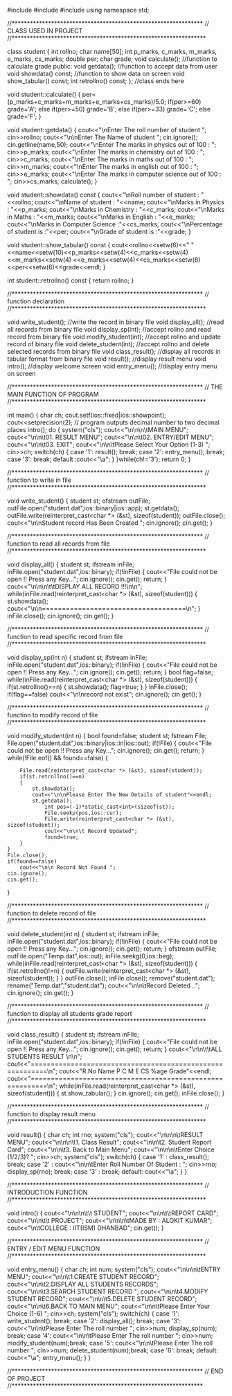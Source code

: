#include<iostream>
#include<fstream>
#include<iomanip>
using namespace std;


//***************************************************************
//                   CLASS USED IN PROJECT
//****************************************************************

class student
{
	int rollno;
	char name[50];
	int p_marks, c_marks, m_marks, e_marks, cs_marks;
	double per;
	char grade;
	void calculate();	//function to calculate grade
public:
	void getdata();		//function to accept data from user
	void showdata() const;	//function to show data on screen
	void show_tabular() const;
	int retrollno() const;
}; //class ends here


void student::calculate()
{
	per=(p_marks+c_marks+m_marks+e_marks+cs_marks)/5.0;
	if(per>=60)
		grade='A';
	else if(per>=50)
		grade='B';
	else if(per>=33)
		grade='C';
	else
		grade='F';
}

void student::getdata()
{
	cout<<"\nEnter The roll number of student ";
	cin>>rollno;
	cout<<"\n\nEnter The Name of student ";
	cin.ignore();
	cin.getline(name,50);
	cout<<"\nEnter The marks in physics out of 100 : ";
	cin>>p_marks;
	cout<<"\nEnter The marks in chemistry out of 100 : ";
	cin>>c_marks;
	cout<<"\nEnter The marks in maths out of 100 : ";
	cin>>m_marks;
	cout<<"\nEnter The marks in english out of 100 : ";
	cin>>e_marks;
	cout<<"\nEnter The marks in computer science out of 100 : ";
	cin>>cs_marks;
	calculate();
}

void student::showdata() const
{
	cout<<"\nRoll number of student : "<<rollno;
	cout<<"\nName of student : "<<name;
	cout<<"\nMarks in Physics : "<<p_marks;
	cout<<"\nMarks in Chemistry : "<<c_marks;
	cout<<"\nMarks in Maths : "<<m_marks;
	cout<<"\nMarks in English : "<<e_marks;
	cout<<"\nMarks in Computer Science :"<<cs_marks;
	cout<<"\nPercentage of student is  :"<<per;
	cout<<"\nGrade of student is :"<<grade;
}

void student::show_tabular() const
{
	cout<<rollno<<setw(6)<<" "<<name<<setw(10)<<p_marks<<setw(4)<<c_marks<<setw(4)<<m_marks<<setw(4)
		<<e_marks<<setw(4)<<cs_marks<<setw(8)<<per<<setw(6)<<grade<<endl;
}

int  student::retrollno() const
{
	return rollno;
}


//***************************************************************
//    	function declaration
//****************************************************************

void write_student();	//write the record in binary file
void display_all();	//read all records from binary file
void display_sp(int);	//accept rollno and read record from binary file
void modify_student(int);	//accept rollno and update record of binary file
void delete_student(int);	//accept rollno and delete selected records from binary file
void class_result();	//display all records in tabular format from binary file
void result();		//display result menu
void intro();		//display welcome screen
void entry_menu();	//display entry menu on screen


//***************************************************************
//    	THE MAIN FUNCTION OF PROGRAM
//****************************************************************


int main()
{
	char ch;
	cout.setf(ios::fixed|ios::showpoint);
	cout<<setprecision(2); // program outputs decimal number to two decimal places
	intro();
	do
	{
		system("cls");
		cout<<"\n\n\n\tMAIN MENU";
		cout<<"\n\n\t01. RESULT MENU";
		cout<<"\n\n\t02. ENTRY/EDIT MENU";
		cout<<"\n\n\t03. EXIT";
		cout<<"\n\n\tPlease Select Your Option (1-3) ";
		cin>>ch;
		switch(ch)
		{
			case '1': result();
				break;
			case '2': entry_menu();
				break;
			case '3':
				break;
			default :cout<<"\a";
		}
    }while(ch!='3');
	return 0;
}

//***************************************************************
//    	function to write in file
//****************************************************************

void write_student()
{
	student st;
	ofstream outFile;
	outFile.open("student.dat",ios::binary|ios::app);
	st.getdata();
	outFile.write(reinterpret_cast<char *> (&st), sizeof(student));
	outFile.close();
    	cout<<"\n\nStudent record Has Been Created ";
	cin.ignore();
	cin.get();
}

//***************************************************************
//    	function to read all records from file
//****************************************************************

void display_all()
{
	student st;
	ifstream inFile;
	inFile.open("student.dat",ios::binary);
	if(!inFile)
	{
		cout<<"File could not be open !! Press any Key...";
		cin.ignore();
		cin.get();
		return;
	}
	cout<<"\n\n\n\t\tDISPLAY ALL RECORD !!!\n\n";
	while(inFile.read(reinterpret_cast<char *> (&st), sizeof(student)))
	{
		st.showdata();
		cout<<"\n\n====================================\n";
	}
	inFile.close();
	cin.ignore();
	cin.get();
}

//***************************************************************
//    	function to read specific record from file
//****************************************************************

void display_sp(int n)
{
	student st;
	ifstream inFile;
	inFile.open("student.dat",ios::binary);
	if(!inFile)
	{
		cout<<"File could not be open !! Press any Key...";
		cin.ignore();
		cin.get();
		return;
	}
	bool flag=false;
	while(inFile.read(reinterpret_cast<char *> (&st), sizeof(student)))
	{
		if(st.retrollno()==n)
		{
	  		 st.showdata();
			 flag=true;
		}
	}
	inFile.close();
	if(flag==false)
		cout<<"\n\nrecord not exist";
	cin.ignore();
	cin.get();
}

//***************************************************************
//    	function to modify record of file
//****************************************************************

void modify_student(int n)
{
	bool found=false;
	student st;
	fstream File;
	File.open("student.dat",ios::binary|ios::in|ios::out);
	if(!File)
	{
		cout<<"File could not be open !! Press any Key...";
		cin.ignore();
		cin.get();
		return;
	}
    	while(!File.eof() && found==false)
	{

		File.read(reinterpret_cast<char *> (&st), sizeof(student));
		if(st.retrollno()==n)
		{
			st.showdata();
			cout<<"\n\nPlease Enter The New Details of student"<<endl;
			st.getdata();
		    	int pos=(-1)*static_cast<int>(sizeof(st));
		    	File.seekp(pos,ios::cur);
		    	File.write(reinterpret_cast<char *> (&st), sizeof(student));
		    	cout<<"\n\n\t Record Updated";
		    	found=true;
		}
	}
	File.close();
	if(found==false)
		cout<<"\n\n Record Not Found ";
	cin.ignore();
	cin.get();
}

//***************************************************************
//    	function to delete record of file
//****************************************************************

void delete_student(int n)
{
	student st;
	ifstream inFile;
	inFile.open("student.dat",ios::binary);
	if(!inFile)
	{
		cout<<"File could not be open !! Press any Key...";
		cin.ignore();
		cin.get();
		return;
	}
	ofstream outFile;
	outFile.open("Temp.dat",ios::out);
	inFile.seekg(0,ios::beg);
	while(inFile.read(reinterpret_cast<char *> (&st), sizeof(student)))
	{
		if(st.retrollno()!=n)
		{
			outFile.write(reinterpret_cast<char *> (&st), sizeof(student));
		}
	}
	outFile.close();
	inFile.close();
	remove("student.dat");
	rename("Temp.dat","student.dat");
	cout<<"\n\n\tRecord Deleted ..";
	cin.ignore();
	cin.get();
}

//***************************************************************
//    	function to display all students grade report
//****************************************************************

void class_result()
{
	student st;
	ifstream inFile;
	inFile.open("student.dat",ios::binary);
	if(!inFile)
	{
		cout<<"File could not be open !! Press any Key...";
		cin.ignore();
		cin.get();
		return;
	}
	cout<<"\n\n\t\tALL STUDENTS RESULT \n\n";
	cout<<"==========================================================\n";
	cout<<"R.No       Name        P   C   M   E   CS   %age   Grade"<<endl;
	cout<<"==========================================================\n";
	while(inFile.read(reinterpret_cast<char *> (&st), sizeof(student)))
	{
		st.show_tabular();
	}
	cin.ignore();
	cin.get();
	inFile.close();
}

//***************************************************************
//    	function to display result menu
//****************************************************************

void result()
{
	char ch;
	int rno;
	system("cls");
	cout<<"\n\n\n\tRESULT MENU";
	cout<<"\n\n\n\t1. Class Result";
	cout<<"\n\n\t2. Student Report Card";
	cout<<"\n\n\t3. Back to Main Menu";
	cout<<"\n\n\n\tEnter Choice (1/2/3)? ";
	cin>>ch;
	system("cls");
	switch(ch)
	{
	case '1' :	class_result(); break;
	case '2' :	cout<<"\n\n\tEnter Roll Number Of Student : "; cin>>rno;
				display_sp(rno); break;
	case '3' :	break;
	default:	cout<<"\a";
	}
}

//***************************************************************
//    	INTRODUCTION FUNCTION
//****************************************************************

void intro()
{
	cout<<"\n\n\n\t\t  STUDENT";
	cout<<"\n\n\t\tREPORT CARD";
	cout<<"\n\n\t\t  PROJECT";
	cout<<"\n\n\n\tMADE BY : ALOKIT KUMAR";
	cout<<"\n\tCOLLEGE : IIT(ISM) DHANBAD";
	cin.get();
}

//***************************************************************
//    	ENTRY / EDIT MENU FUNCTION
//****************************************************************

void entry_menu()
{
	char ch;
	int num;
	system("cls");
	cout<<"\n\n\n\tENTRY MENU";
	cout<<"\n\n\t1.CREATE STUDENT RECORD";
	cout<<"\n\n\t2.DISPLAY ALL STUDENTS RECORDS";
	cout<<"\n\n\t3.SEARCH STUDENT RECORD ";
	cout<<"\n\n\t4.MODIFY STUDENT RECORD";
	cout<<"\n\n\t5.DELETE STUDENT RECORD";
	cout<<"\n\n\t6.BACK TO MAIN MENU";
	cout<<"\n\n\tPlease Enter Your Choice (1-6) ";
	cin>>ch;
	system("cls");
	switch(ch)
	{
	case '1':	write_student(); break;
	case '2':	display_all(); break;
	case '3':	cout<<"\n\n\tPlease Enter The roll number "; cin>>num;
			display_sp(num); break;
	case '4':	cout<<"\n\n\tPlease Enter The roll number "; cin>>num;
			modify_student(num);break;
	case '5':	cout<<"\n\n\tPlease Enter The roll number "; cin>>num;
			delete_student(num);break;
	case '6':	break;
	default:	cout<<"\a"; entry_menu();
	}
}

//***************************************************************
//    			END OF PROJECT
//***************************************************************
